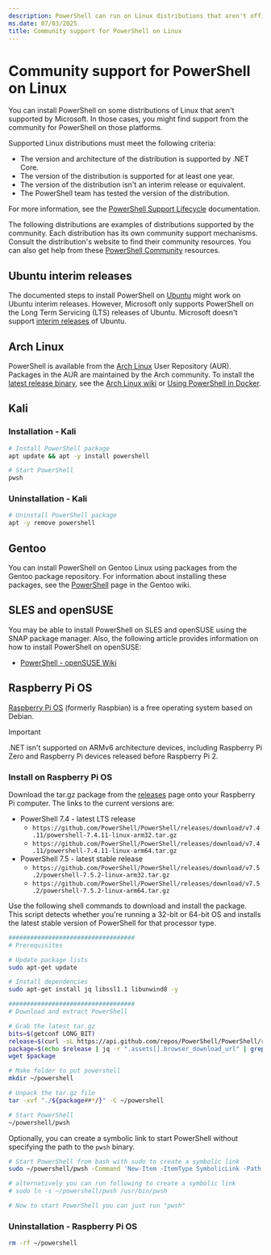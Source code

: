 ```yaml
---
description: PowerShell can run on Linux distributions that aren't officially supported by Microsoft.
ms.date: 07/03/2025
title: Community support for PowerShell on Linux
---
```

# Community support for PowerShell on Linux

You can install PowerShell on some distributions of Linux that aren't supported by Microsoft. In
those cases, you might find support from the community for PowerShell on those platforms.

Supported Linux distributions must meet the following criteria:

- The version and architecture of the distribution is supported by .NET Core.
- The version of the distribution is supported for at least one year.
- The version of the distribution isn't an interim release or equivalent.
- The PowerShell team has tested the version of the distribution.

For more information, see the [PowerShell Support Lifecycle][12] documentation.

The following distributions are examples of distributions supported by the community. Each
distribution has its own community support mechanisms. Consult the distribution's website to find
their community resources. You can also get help from these [PowerShell Community][01] resources.

## Ubuntu interim releases

The documented steps to install PowerShell on [Ubuntu][10] might work on Ubuntu interim releases.
However, Microsoft only supports PowerShell on the Long Term Servicing (LTS) releases of Ubuntu.
Microsoft doesn't support [interim releases][04] of Ubuntu.

## Arch Linux

PowerShell is available from the [Arch Linux][07] User Repository (AUR). Packages in the AUR are
maintained by the Arch community. To install the [latest release binary][02], see the
[Arch Linux wiki][05] or [Using PowerShell in Docker][11].

## Kali

### Installation - Kali

```sh
# Install PowerShell package
apt update && apt -y install powershell

# Start PowerShell
pwsh
```

### Uninstallation - Kali

```sh
# Uninstall PowerShell package
apt -y remove powershell
```

## Gentoo

You can install PowerShell on Gentoo Linux using packages from the Gentoo package repository. For
information about installing these packages, see the [PowerShell][06] page in the Gentoo wiki.

## SLES and openSUSE

You may be able to install PowerShell on SLES and openSUSE using the SNAP package manager. Also,
the following article provides information on how to install PowerShell on openSUSE:

- [PowerShell - openSUSE Wiki][03]

## Raspberry Pi OS

[Raspberry Pi OS][08] (formerly Raspbian) is a free operating system based on Debian.

> [!IMPORTANT]
> .NET isn't supported on ARMv6 architecture devices, including Raspberry Pi Zero and Raspberry Pi
> devices released before Raspberry Pi 2.

### Install on Raspberry Pi OS

Download the tar.gz package from the [releases][09] page onto your Raspberry Pi computer. The links
to the current versions are:

- PowerShell 7.4 - latest LTS release
  - `https://github.com/PowerShell/PowerShell/releases/download/v7.4.11/powershell-7.4.11-linux-arm32.tar.gz`
  - `https://github.com/PowerShell/PowerShell/releases/download/v7.4.11/powershell-7.4.11-linux-arm64.tar.gz`
- PowerShell 7.5 - latest stable release
  - `https://github.com/PowerShell/PowerShell/releases/download/v7.5.2/powershell-7.5.2-linux-arm32.tar.gz`
  - `https://github.com/PowerShell/PowerShell/releases/download/v7.5.2/powershell-7.5.2-linux-arm64.tar.gz`

Use the following shell commands to download and install the package. This script detects whether
you're running a 32-bit or 64-bit OS and installs the latest stable version of PowerShell for that
processor type.

```sh
###################################
# Prerequisites

# Update package lists
sudo apt-get update

# Install dependencies
sudo apt-get install jq libssl1.1 libunwind8 -y

###################################
# Download and extract PowerShell

# Grab the latest tar.gz
bits=$(getconf LONG_BIT)
release=$(curl -sL https://api.github.com/repos/PowerShell/PowerShell/releases/latest)
package=$(echo $release | jq -r ".assets[].browser_download_url" | grep "linux-arm${bits}.tar.gz")
wget $package

# Make folder to put powershell
mkdir ~/powershell

# Unpack the tar.gz file
tar -xvf "./${package##*/}" -C ~/powershell

# Start PowerShell
~/powershell/pwsh
```

Optionally, you can create a symbolic link to start PowerShell without specifying the path to the
`pwsh` binary.

```sh
# Start PowerShell from bash with sudo to create a symbolic link
sudo ~/powershell/pwsh -Command 'New-Item -ItemType SymbolicLink -Path "/usr/bin/pwsh" -Target "$PSHOME/pwsh" -Force'

# alternatively you can run following to create a symbolic link
# sudo ln -s ~/powershell/pwsh /usr/bin/pwsh

# Now to start PowerShell you can just run "pwsh"
```

### Uninstallation - Raspberry Pi OS

```sh
rm -rf ~/powershell
```

<!-- link references -->
[01]: ../community/community-support.md
[02]: https://aur.archlinux.org/packages/powershell-bin/
[03]: https://en.opensuse.org/PowerShell
[04]: https://ubuntu.com/about/release-cycle
[05]: https://wiki.archlinux.org/title/Arch_User_Repository#Installing_and_upgrading_packages
[06]: https://wiki.gentoo.org/wiki/PowerShell
[07]: https://www.archlinux.org/download/
[08]: https://www.raspberrypi.org/documentation/installation/installing-images/README.md
[09]: install-other-linux.md#binary-archives
[10]: install-ubuntu.md
[11]: powershell-in-docker.md
[12]: powershell-support-lifecycle.md
